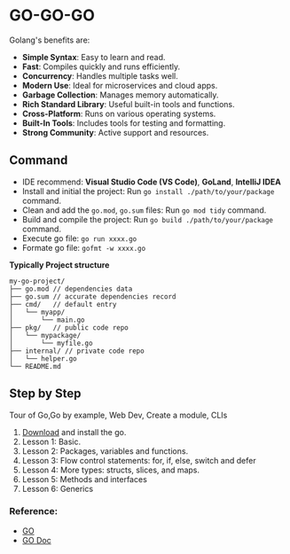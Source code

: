 # GO-GO-GO

Golang's benefits are:

- **Simple Syntax**: Easy to learn and read.
- **Fast**: Compiles quickly and runs efficiently.
- **Concurrency**: Handles multiple tasks well.
- **Modern Use**: Ideal for microservices and cloud apps.
- **Garbage Collection**: Manages memory automatically.
- **Rich Standard Library**: Useful built-in tools and functions.
- **Cross-Platform**: Runs on various operating systems.
- **Built-In Tools**: Includes tools for testing and formatting.
- **Strong Community**: Active support and resources.

## Command

- IDE recommend: **Visual Studio Code (VS Code)**, **GoLand**, **IntelliJ IDEA**
- Install and initial the project: Run `go install ./path/to/your/package` command.
- Clean and add the `go.mod`, `go.sum` files: Run `go mod tidy` command.
- Build and compile the project: Run `go build ./path/to/your/package` command.
- Execute go file: `go run xxxx.go`
- Formate go file: `gofmt -w xxxx.go`

**Typically Project structure**

```text
my-go-project/
├── go.mod // dependencies data
├── go.sum // accurate dependencies record
├── cmd/   // default entry
│   └── myapp/
│       └── main.go
├── pkg/   // public code repo
│   └── mypackage/
│       └── myfile.go
├── internal/ // private code repo
│   └── helper.go
└── README.md
```

## Step by Step

Tour of Go,Go by example, Web Dev, Create a module, CLIs

1. [Download](https://go.dev/dl/) and install the go.
2. Lesson 1: Basic.
3. Lesson 2: Packages, variables and functions.
4. Lesson 3: Flow control statements: for, if, else, switch and defer
5. Lesson 4: More types: structs, slices, and maps.
6. Lesson 5: Methods and interfaces
7. Lesson 6: Generics

### Reference:

- [GO](https://go.dev/)
- [GO Doc](https://go.dev/doc/)
